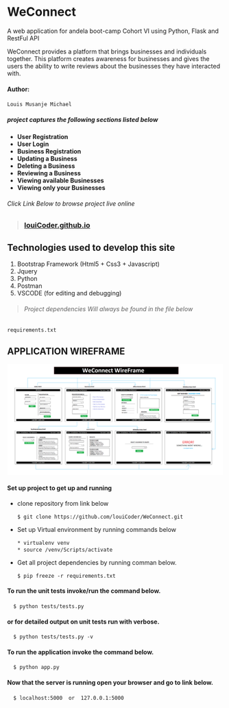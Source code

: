 # WeConnect
A web application for andela boot-camp Cohort VI using Python, Flask  and RestFul API

WeConnect provides a platform that brings businesses and individuals together. This platform creates awareness for businesses and gives the users the ability to write reviews about the businesses they have interacted with.

#### Author:
    Louis Musanje Michael

##### project captures the following sections listed below

* **User Registration**
* **User Login**
* **Business Registration**
* **Updating a Business**
* **Deleting a Business**
* **Reviewing a Business**
* **Viewing available Businesses**
* **Viewing only your Businesses**

###### Click Link Below to browse project live online
>### [louiCoder.github.io](https://louicoder.github.io)

## Technologies used to develop this site
1. Bootstrap Framework (Html5 + Css3 + Javascript)
2. Jquery
3. Python
4. Postman
5. VSCODE (for editing and debugging)

>###### Project dependencies Will always be found in the file below
    requirements.txt

## APPLICATION WIREFRAME
![Application wireframe](https://github.com/louiCoder/WeConnect/blob/feature/Designs/WeConnect%20WireFrame.png)

#### Set up project to get up and running
* clone repository from link below  
  
      $ git clone https://github.com/louiCoder/WeConnect.git
* Set up Virtual environment by running commands below

      * virtualenv venv
      * source /venv/Scripts/activate      

* Get all project dependencies by running comman below.

      $ pip freeze -r requirements.txt
      
#### To run the unit tests invoke/run the command below.

      $ python tests/tests.py
#### or for detailed output on unit tests run with verbose.

      $ python tests/tests.py -v
      
#### To run the application invoke the command below.

      $ python app.py
      
 #### Now that the server is running open your browser and go to link below.

      $ localhost:5000  or  127.0.0.1:5000

